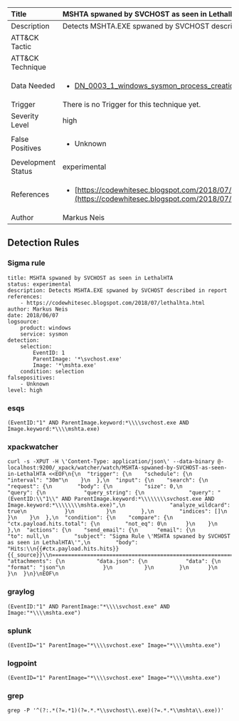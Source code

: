 | Title                | MSHTA spwaned by SVCHOST as seen in LethalHTA                                                                                                                                                 |
|:---------------------|:------------------------------------------------------------------------------------------------------------------------------------------------------------|
| Description          | Detects MSHTA.EXE spwaned by SVCHOST described in report                                                                                                                                           |
| ATT&amp;CK Tactic    | <ul></ul>  |
| ATT&amp;CK Technique | <ul></ul>                             |
| Data Needed          | <ul><li>[DN_0003_1_windows_sysmon_process_creation](../Data_Needed/DN_0003_1_windows_sysmon_process_creation.md)</li></ul>                                                         |
| Trigger              |  There is no Trigger for this technique yet.  |
| Severity Level       | high                                                                                                                                                 |
| False Positives      | <ul><li>Unknown</li></ul>                                                                  |
| Development Status   | experimental                                                                                                                                                |
| References           | <ul><li>[https://codewhitesec.blogspot.com/2018/07/lethalhta.html](https://codewhitesec.blogspot.com/2018/07/lethalhta.html)</li></ul>                                                          |
| Author               | Markus Neis                                                                                                                                                |


## Detection Rules

### Sigma rule

```
title: MSHTA spwaned by SVCHOST as seen in LethalHTA 
status: experimental
description: Detects MSHTA.EXE spwaned by SVCHOST described in report
references:
    - https://codewhitesec.blogspot.com/2018/07/lethalhta.html
author: Markus Neis
date: 2018/06/07
logsource:
    product: windows
    service: sysmon
detection:
    selection:
        EventID: 1
        ParentImage: '*\svchost.exe'
        Image: '*\mshta.exe'
    condition: selection
falsepositives:
    - Unknown
level: high

```




### esqs
    
```
(EventID:"1" AND ParentImage.keyword:*\\\\svchost.exe AND Image.keyword:*\\\\mshta.exe)
```


### xpackwatcher
    
```
curl -s -XPUT -H \'Content-Type: application/json\' --data-binary @- localhost:9200/_xpack/watcher/watch/MSHTA-spwaned-by-SVCHOST-as-seen-in-LethalHTA <<EOF\n{\n  "trigger": {\n    "schedule": {\n      "interval": "30m"\n    }\n  },\n  "input": {\n    "search": {\n      "request": {\n        "body": {\n          "size": 0,\n          "query": {\n            "query_string": {\n              "query": "(EventID:\\"1\\" AND ParentImage.keyword:*\\\\\\\\svchost.exe AND Image.keyword:*\\\\\\\\mshta.exe)",\n              "analyze_wildcard": true\n            }\n          }\n        },\n        "indices": []\n      }\n    }\n  },\n  "condition": {\n    "compare": {\n      "ctx.payload.hits.total": {\n        "not_eq": 0\n      }\n    }\n  },\n  "actions": {\n    "send_email": {\n      "email": {\n        "to": null,\n        "subject": "Sigma Rule \'MSHTA spwaned by SVCHOST as seen in LethalHTA\'",\n        "body": "Hits:\\n{{#ctx.payload.hits.hits}}{{_source}}\\n================================================================================\\n{{/ctx.payload.hits.hits}}",\n        "attachments": {\n          "data.json": {\n            "data": {\n              "format": "json"\n            }\n          }\n        }\n      }\n    }\n  }\n}\nEOF\n
```


### graylog
    
```
(EventID:"1" AND ParentImage:"*\\\\svchost.exe" AND Image:"*\\\\mshta.exe")
```


### splunk
    
```
(EventID="1" ParentImage="*\\\\svchost.exe" Image="*\\\\mshta.exe")
```


### logpoint
    
```
(EventID="1" ParentImage="*\\\\svchost.exe" Image="*\\\\mshta.exe")
```


### grep
    
```
grep -P '^(?:.*(?=.*1)(?=.*.*\\svchost\\.exe)(?=.*.*\\mshta\\.exe))'
```


